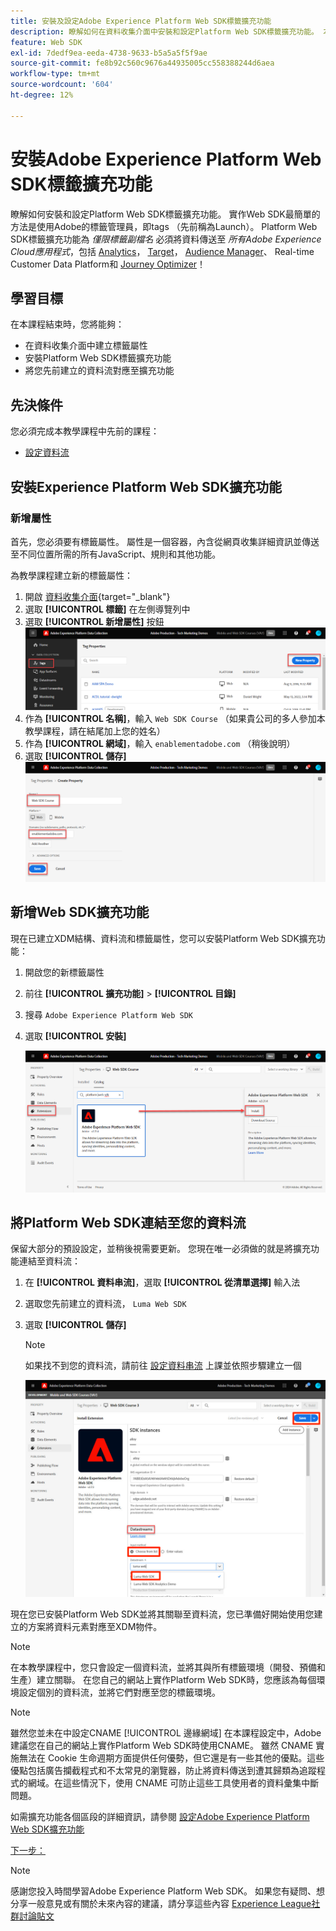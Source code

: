 ```yaml
---
title: 安裝及設定Adobe Experience Platform Web SDK標籤擴充功能
description: 瞭解如何在資料收集介面中安裝和設定Platform Web SDK標籤擴充功能。 本課程屬於「使用Web SDK實作Adobe Experience Cloud」教學課程的一部分。
feature: Web SDK
exl-id: 7dedf9ea-eeda-4738-9633-b5a5a5f5f9ae
source-git-commit: fe8b92c560c9676a44935005cc558388244d6aea
workflow-type: tm+mt
source-wordcount: '604'
ht-degree: 12%

---
```


# 安裝Adobe Experience Platform Web SDK標籤擴充功能

瞭解如何安裝和設定Platform Web SDK標籤擴充功能。 實作Web SDK最簡單的方法是使用Adobe的標籤管理員，即tags （先前稱為Launch）。 Platform Web SDK標籤擴充功能為 _僅限標籤副檔名_ 必須將資料傳送至 _所有Adobe Experience Cloud應用程式_，包括 [Analytics](setup-analytics.md)， [Target](setup-target.md)， [Audience Manager](setup-audience-manager.md)、 Real-time Customer Data Platform和 [Journey Optimizer](journey-optimizer/setup-web-channel.md)！

## 學習目標

在本課程結束時，您將能夠：

* 在資料收集介面中建立標籤屬性
* 安裝Platform Web SDK標籤擴充功能
* 將您先前建立的資料流對應至擴充功能

## 先決條件

您必須完成本教學課程中先前的課程：

* [設定資料流](configure-datastream.md)

## 安裝Experience Platform Web SDK擴充功能

### 新增屬性

首先，您必須要有標籤屬性。 屬性是一個容器，內含從網頁收集詳細資訊並傳送至不同位置所需的所有JavaScript、規則和其他功能。

為教學課程建立新的標籤屬性：

1. 開啟 [資料收集介面](https://launch.adobe.com/tw/){target="_blank"}
1. 選取 **[!UICONTROL 標籤]** 在左側導覽列中
1. 選取 **[!UICONTROL 新增屬性]** 按鈕
   ![新增屬性](assets/websdk-property-addNewProperty.png)
1. 作為 **[!UICONTROL 名稱]**，輸入 `Web SDK Course` （如果貴公司的多人參加本教學課程，請在結尾加上您的姓名）
1. 作為 **[!UICONTROL 網域]**，輸入 `enablementadobe.com` （稍後說明）
1. 選取 **[!UICONTROL 儲存]**
   ![屬性詳細資料](assets/websdk-property-propertyDetails.png)

## 新增Web SDK擴充功能

現在已建立XDM結構、資料流和標籤屬性，您可以安裝Platform Web SDK擴充功能：

1. 開啟您的新標籤屬性
1. 前往 **[!UICONTROL 擴充功能]** > **[!UICONTROL 目錄]**
1. 搜尋 `Adobe Experience Platform Web SDK`
1. 選取 **[!UICONTROL 安裝]**

   ![安裝Web SDK擴充功能](assets/extension-platform-web-sdk.png)


## 將Platform Web SDK連結至您的資料流

保留大部分的預設設定，並稍後視需要更新。 您現在唯一必須做的就是將擴充功能連結至資料流：

1. 在 **[!UICONTROL 資料串流]**，選取 **[!UICONTROL 從清單選擇]** 輸入法
1. 選取您先前建立的資料流， `Luma Web SDK`
1. 選取 **[!UICONTROL 儲存]**

   >[!NOTE]
   >
   > 如果找不到您的資料流，請前往 [設定資料串流](configure-datastream.md) 上課並依照步驟建立一個

   ![資料流選擇](assets/extension-luma-web-sdk-datastream-extension.png)

現在您已安裝Platform Web SDK並將其關聯至資料流，您已準備好開始使用您建立的方案將資料元素對應至XDM物件。

>[!NOTE]
>
>在本教學課程中，您只會設定一個資料流，並將其與所有標籤環境（開發、預備和生產）建立關聯。 在您自己的網站上實作Platform Web SDK時，您應該為每個環境設定個別的資料流，並將它們對應至您的標籤環境。

>[!NOTE]
>
>雖然您並未在中設定CNAME [!UICONTROL 邊緣網域] 在本課程設定中，Adobe建議您在自己的網站上實作Platform Web SDK時使用CNAME。 雖然 CNAME 實施無法在 Cookie 生命週期方面提供任何優勢，但它還是有一些其他的優點。這些優點包括廣告攔截程式和不太常見的瀏覽器，防止將資料傳送到遭其歸類為追蹤程式的網域。在這些情況下，使用 CNAME 可防止這些工具使用者的資料彙集中斷問題。

如需擴充功能各個區段的詳細資訊，請參閱 [設定Adobe Experience Platform Web SDK擴充功能](https://experienceleague.adobe.com/docs/experience-platform/edge/extension/web-sdk-extension-configuration.html?lang=zh-Hant)



[下一步： ](create-data-elements.md)

>[!NOTE]
>
>感謝您投入時間學習Adobe Experience Platform Web SDK。 如果您有疑問、想分享一般意見或有關於未來內容的建議，請分享這些內容 [Experience League社群討論貼文](https://experienceleaguecommunities.adobe.com/t5/adobe-experience-platform-launch/tutorial-discussion-implement-adobe-experience-cloud-with-web/td-p/444996)
